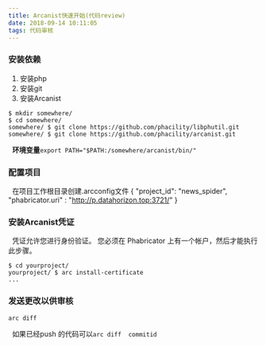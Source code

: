 ```yaml
---
title: Arcanist快速开始(代码review)
date: 2018-09-14 10:11:05
tags: 代码审核
---
```




### 安装依赖

1. 安装php
2. 安装git
3. 安装Arcanist
```shell
$ mkdir somewhere/
$ cd somewhere/
somewhere/ $ git clone https://github.com/phacility/libphutil.git
somewhere/ $ git clone https://github.com/phacility/arcanist.git
```
&nbsp;&nbsp;**环境变量**`export PATH="$PATH:/somewhere/arcanist/bin/"`


### 配置项目

&nbsp;&nbsp;在项目工作根目录创建.arcconfig文件
{
  "project_id": "news_spider",
  "phabricator.uri" : "http://p.datahorizon.top:3721/"
}


### 安装Arcanist凭证

&nbsp;&nbsp;凭证允许您进行身份验证。 您必须在 Phabricator 上有一个帐户，然后才能执行此步骤。

```
$ cd yourproject/
yourproject/ $ arc install-certificate
...
```

### 发送更改以供审核

```
arc diff
```

&nbsp;&nbsp;如果已经push 的代码可以`arc diff  commitid` 
